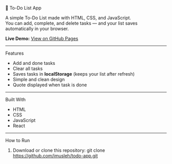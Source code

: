  📝 To-Do List App

A simple To-Do List made with HTML, CSS, and JavaScript.  
You can add, complete, and delete tasks — and your list saves automatically in your browser.

**Live Demo:** [View on GitHub Pages](https://imusleh.github.io/todo-app)

---

 Features
- Add and done tasks  
- Clear all tasks
- Saves tasks in **localStorage** (keeps your list after refresh)  
- Simple and clean design
- Quote displayed when task is done

---

Built With
- HTML  
- CSS  
- JavaScript
- React
  
---

How to Run
1. Download or clone this repository:
   git clone https://github.com/imusleh/todo-app.git
